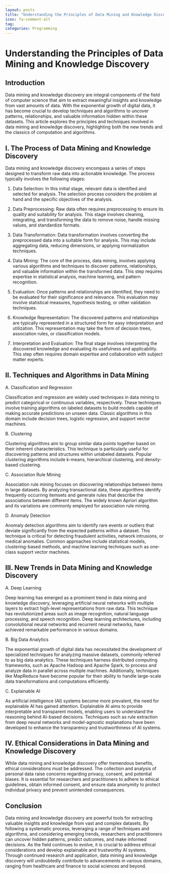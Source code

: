 ```yaml
---
layout: posts
title: "Understanding the Principles of Data Mining and Knowledge Discovery"
icon: fa-comment-alt
tag:      
categories: Programming
---
```



# Understanding the Principles of Data Mining and Knowledge Discovery

## Introduction

Data mining and knowledge discovery are integral components of the field of computer science that aim to extract meaningful insights and knowledge from vast amounts of data. With the exponential growth of digital data, it has become crucial to develop techniques and algorithms to uncover patterns, relationships, and valuable information hidden within these datasets. This article explores the principles and techniques involved in data mining and knowledge discovery, highlighting both the new trends and the classics of computation and algorithms.

## I. The Process of Data Mining and Knowledge Discovery

Data mining and knowledge discovery encompass a series of steps designed to transform raw data into actionable knowledge. The process typically involves the following stages:

1. Data Selection: In this initial stage, relevant data is identified and selected for analysis. The selection process considers the problem at hand and the specific objectives of the analysis.

2. Data Preprocessing: Raw data often requires preprocessing to ensure its quality and suitability for analysis. This stage involves cleaning, integrating, and transforming the data to remove noise, handle missing values, and standardize formats.

3. Data Transformation: Data transformation involves converting the preprocessed data into a suitable form for analysis. This may include aggregating data, reducing dimensions, or applying normalization techniques.

4. Data Mining: The core of the process, data mining, involves applying various algorithms and techniques to discover patterns, relationships, and valuable information within the transformed data. This step requires expertise in statistical analysis, machine learning, and pattern recognition.

5. Evaluation: Once patterns and relationships are identified, they need to be evaluated for their significance and relevance. This evaluation may involve statistical measures, hypothesis testing, or other validation techniques.

6. Knowledge Representation: The discovered patterns and relationships are typically represented in a structured form for easy interpretation and utilization. This representation may take the form of decision trees, association rules, or classification models.

7. Interpretation and Evaluation: The final stage involves interpreting the discovered knowledge and evaluating its usefulness and applicability. This step often requires domain expertise and collaboration with subject matter experts.

## II. Techniques and Algorithms in Data Mining

A. Classification and Regression

Classification and regression are widely used techniques in data mining to predict categorical or continuous variables, respectively. These techniques involve training algorithms on labeled datasets to build models capable of making accurate predictions on unseen data. Classic algorithms in this domain include decision trees, logistic regression, and support vector machines.

B. Clustering

Clustering algorithms aim to group similar data points together based on their inherent characteristics. This technique is particularly useful for discovering patterns and structures within unlabeled datasets. Popular clustering algorithms include k-means, hierarchical clustering, and density-based clustering.

C. Association Rule Mining

Association rule mining focuses on discovering relationships between items in large datasets. By analyzing transactional data, these algorithms identify frequently occurring itemsets and generate rules that describe the associations between different items. The widely known Apriori algorithm and its variations are commonly employed for association rule mining.

D. Anomaly Detection

Anomaly detection algorithms aim to identify rare events or outliers that deviate significantly from the expected patterns within a dataset. This technique is critical for detecting fraudulent activities, network intrusions, or medical anomalies. Common approaches include statistical models, clustering-based methods, and machine learning techniques such as one-class support vector machines.

## III. New Trends in Data Mining and Knowledge Discovery

A. Deep Learning

Deep learning has emerged as a prominent trend in data mining and knowledge discovery, leveraging artificial neural networks with multiple layers to extract high-level representations from raw data. This technique has revolutionized areas such as image recognition, natural language processing, and speech recognition. Deep learning architectures, including convolutional neural networks and recurrent neural networks, have achieved remarkable performance in various domains.

B. Big Data Analytics

The exponential growth of digital data has necessitated the development of specialized techniques for analyzing massive datasets, commonly referred to as big data analytics. These techniques harness distributed computing frameworks, such as Apache Hadoop and Apache Spark, to process and analyze data in parallel across multiple machines. Additionally, techniques like MapReduce have become popular for their ability to handle large-scale data transformations and computations efficiently.

C. Explainable AI

As artificial intelligence (AI) systems become more prevalent, the need for explainable AI has gained attention. Explainable AI aims to provide interpretable and transparent models, enabling users to understand the reasoning behind AI-based decisions. Techniques such as rule extraction from deep neural networks and model-agnostic explanations have been developed to enhance the transparency and trustworthiness of AI systems.

## IV. Ethical Considerations in Data Mining and Knowledge Discovery

While data mining and knowledge discovery offer tremendous benefits, ethical considerations must be addressed. The collection and analysis of personal data raise concerns regarding privacy, consent, and potential biases. It is essential for researchers and practitioners to adhere to ethical guidelines, obtain informed consent, and ensure data anonymity to protect individual privacy and prevent unintended consequences.

## Conclusion

Data mining and knowledge discovery are powerful tools for extracting valuable insights and knowledge from vast and complex datasets. By following a systematic process, leveraging a range of techniques and algorithms, and considering emerging trends, researchers and practitioners can uncover hidden patterns, predict outcomes, and make informed decisions. As the field continues to evolve, it is crucial to address ethical considerations and develop explainable and trustworthy AI systems. Through continued research and application, data mining and knowledge discovery will undoubtedly contribute to advancements in various domains, ranging from healthcare and finance to social sciences and beyond.